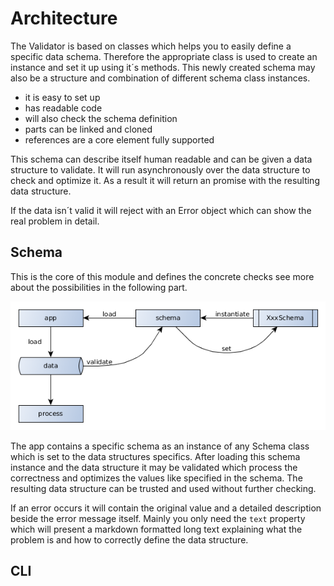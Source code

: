 # Architecture

The Validator is based on classes which helps you to easily define a specific data
schema. Therefore the appropriate class is used to create an instance and set it up
using it´s methods. This newly created schema may also be a structure and combination
of different schema class instances.

- it is easy to set up
- has readable code
- will also check the schema definition
- parts can be linked and cloned
- references are a core element fully supported

This schema can describe itself human readable and can be given a data structure
to validate. It will run asynchronously over the data structure to check and optimize
it. As a result it will return an promise with the resulting data structure.

If the data isn´t valid it will reject with an Error object which can show the
real problem in detail.


## Schema

This is the core of this module and defines the concrete checks see more about the possibilities
in the following part.

![Schema usage](usage.png)

The app contains a specific schema as an instance of any Schema class which is set to the data
structures specifics. After loading this schema instance and the data structure it may be validated
which process the correctness and optimizes the values like specified in the schema. The resulting data structure can be trusted and used without further checking.

If an error occurs it will contain the original value and a detailed description beside the error message itself.
Mainly you only need the `text` property which will present a markdown formatted
long text explaining what the problem is and how to correctly define the data structure.


## CLI
